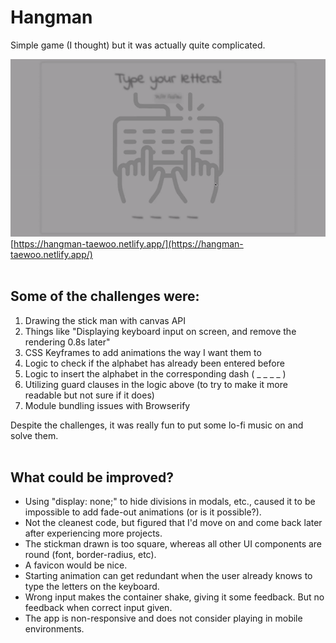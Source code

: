 # Hangman

Simple game (I thought) but it was actually quite complicated.

![Preview image of the hangman game](src/img/preview.gif)
\
[https://hangman-taewoo.netlify.app/](https://hangman-taewoo.netlify.app/)
<br>
<br>

## Some of the challenges were:

1. Drawing the stick man with canvas API
2. Things like "Displaying keyboard input on screen, and remove the rendering 0.8s later"
3. CSS Keyframes to add animations the way I want them to
4. Logic to check if the alphabet has already been entered before
5. Logic to insert the alphabet in the corresponding dash ( \_ \_ \_ \_ )
6. Utilizing guard clauses in the logic above (to try to make it more readable but not sure if it does)
7. Module bundling issues with Browserify

Despite the challenges, it was really fun to put some lo-fi music on and solve them.
\
&nbsp;

## What could be improved?

- Using "display: none;" to hide divisions in modals, etc., caused it to be impossible to add fade-out animations (or is it possible?).
- Not the cleanest code, but figured that I'd move on and come back later after experiencing more projects.
- The stickman drawn is too square, whereas all other UI components are round (font, border-radius, etc).
- A favicon would be nice.
- Starting animation can get redundant when the user already knows to type the letters on the keyboard.
- Wrong input makes the container shake, giving it some feedback. But no feedback when correct input given.
- The app is non-responsive and does not consider playing in mobile environments.

&nbsp;
